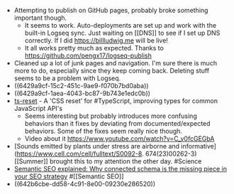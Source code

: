 - Attempting to publish on GitHub pages, probably broke something important though.
	- It seems to work. Auto-deployments are set up and work with the built-in Logseq sync. Just waiting on [[DNS]] to see if I set up DNS correctly. If I did https://billludwig.me will be live!
	- It all works pretty much as expected. Thanks to https://github.com/pengx17/logseq-publish
- Cleaned up a lot of junk pages and navigation. I'm sure there is much more to do, especially since they keep coming back. Deleting stuff seems to be a problem with Logseq.
- ((6429a9cf-15c2-451c-9ae9-f070b7bd0aba))
- ((6429a9cf-1aea-4043-bc87-9b743e1edc0b))
- [ts-reset](https://github.com/total-typescript/ts-reset) - A 'CSS reset' for #TypeScript, improving types for common JavaScript API's
	- Seems interesting but probably introduces more confusing behaviors than it fixes by deviating from documented/expected behaviors. Some of the fixes seem really nice though.
	- Video about it https://www.youtube.com/watch?v=C_v0fcGEGbA
- [Sounds emitted by plants under stress are airborne and informative](https://www.cell.com/cell/fulltext/S0092-8. 674(23)00262-3) [[Summer]] brought this to my attention the other day. #Science
- [Semantic SEO explained: Why connected schema is the missing piece in your SEO strategy](https://www.danielkcheung.com.au/how-to-implement-semantic-seo/) #[[Semantic SEO]]
- ((642b6cbe-dd58-4c91-8e00-09230e286520))